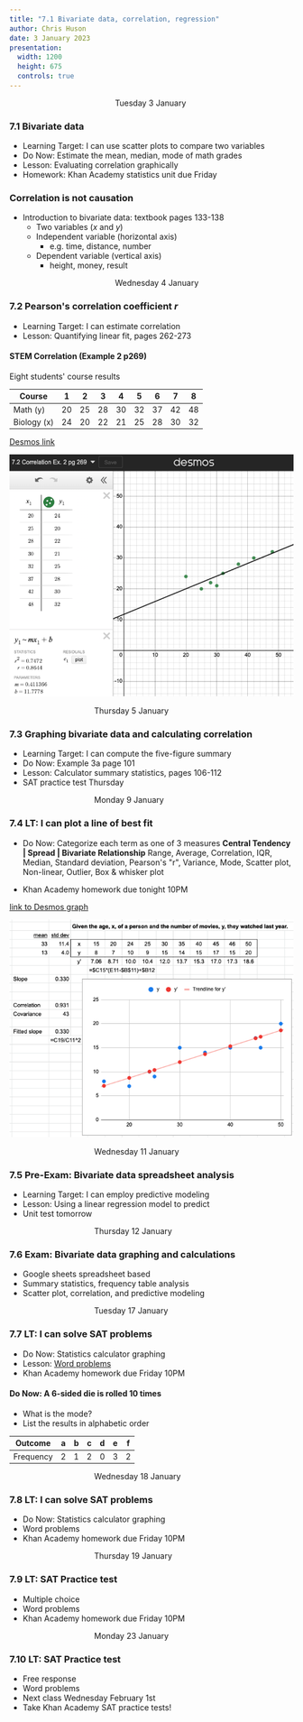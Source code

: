 ```yaml
---
title: "7.1 Bivariate data, correlation, regression"
author: Chris Huson
date: 3 January 2023
presentation:
  width: 1200
  height: 675
  controls: true
---
```


<!-- slide -->
$\hspace{5cm}$ Tuesday 3 January

### 7.1 Bivariate data

- Learning Target: I can use scatter plots to compare two variables
- Do Now: Estimate the mean, median, mode of math grades
- Lesson: Evaluating correlation graphically
- Homework: Khan Academy statistics unit due Friday

<!-- slide -->

### Correlation is not causation

- Introduction to bivariate data: textbook pages 133-138
  - Two variables ($x$ and $y$)
  - Independent variable (horizontal axis)
    - e.g. time, distance, number
  - Dependent variable (vertical axis)
    - height, money, result

<!-- slide -->

$\hspace{5cm}$ Wednesday 4 January

### 7.2 Pearson's correlation coefficient $r$

- Learning Target: I can estimate correlation
- Lesson: Quantifying linear fit, pages 262-273

<!-- slide -->

#### STEM Correlation (Example 2 p269)

Eight students' course results

| Course | 1 | 2 | 3 | 4 | 5 | 6 | 7 | 8 |
| --- | --- | --- | --- | --- | --- | --- | --- | --- |
| Math (y) | 20 | 25 | 28 | 30 | 32 | 37 | 42 | 48 |
| Biology (x) | 24 | 20 | 22 | 21 | 25 | 28 | 30 | 32 |


[Desmos link](https://www.desmos.com/calculator/kbjsrfa0hc)

<!-- slide -->

![scatterplot](../images/desmos-correlation.png)

<!-- slide -->

$\hspace{4cm}$ Thursday 5 January

### 7.3 Graphing bivariate data and calculating correlation

- Learning Target: I can compute the five-figure summary
- Do Now: Example 3a page 101
- Lesson: Calculator summary statistics, pages 106-112
- SAT practice test Thursday

<!-- slide -->

$\hspace{4cm}$ Monday 9 January

### 7.4 LT: I can plot a line of best fit

- Do Now: Categorize each term as one of 3 measures
**Central Tendency | Spread | Bivariate Relationship**
Range, Average, Correlation, IQR, Median, Standard deviation, Pearson's "r", Variance, Mode, Scatter plot,
Non-linear, Outlier, Box & whisker plot

- Khan Academy homework due tonight 10PM

<!-- slide -->

[link to Desmos graph](https://www.desmos.com/calculator/thq0jrxmy2)

<!-- slide -->

![Investigation 5 Solution](../images/Investigation5-pg275.png)

<!-- slide -->

$\hspace{4cm}$ Wednesday 11 January

### 7.5 Pre-Exam: Bivariate data spreadsheet analysis

- Learning Target: I can employ predictive modeling
- Lesson: Using a linear regression model to predict
- Unit test tomorrow

<!-- slide -->

$\hspace{4cm}$ Thursday 12 January

### 7.6 Exam: Bivariate data graphing and calculations

- Google sheets spreadsheet based
- Summary statistics, frequency table analysis
- Scatter plot, correlation, and predictive modeling

<!-- slide -->

$\hspace{4cm}$ Tuesday 17 January

### 7.7 LT: I can solve SAT problems

- Do Now: Statistics calculator graphing
- Lesson: [Word problems](7-7SAT-stats-word-problems)
- Khan Academy homework due Friday 10PM

<!-- slide -->

#### Do Now: A 6-sided die is rolled 10 times

- What is the mode?
- List the results in alphabetic order

| Outcome | a | b | c | d | e | f |
| --- | --- | --- | --- | --- | --- | --- |
| Frequency | 2 | 1 | 2 | 0 | 3 | 2 |

<!-- slide -->

$\hspace{4cm}$ Wednesday 18 January

### 7.8 LT: I can solve SAT problems

- Do Now: Statistics calculator graphing
- Word problems
- Khan Academy homework due Friday 10PM

<!-- slide -->

$\hspace{4cm}$ Thursday 19 January

### 7.9 LT: SAT Practice test

- Multiple choice
- Word problems
- Khan Academy homework due Friday 10PM

<!-- slide -->

$\hspace{4cm}$ Monday 23 January

### 7.10 LT: SAT Practice test

- Free response
- Word problems
- Next class Wednesday February 1st
- Take Khan Academy SAT practice tests!
